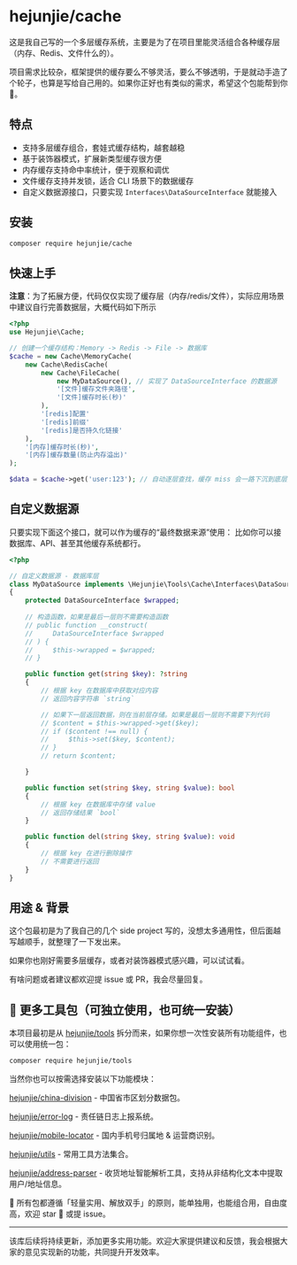 # hejunjie/cache

这是我自己写的一个多层缓存系统，主要是为了在项目里能灵活组合各种缓存层（内存、Redis、文件什么的）。

项目需求比较杂，框架提供的缓存要么不够灵活，要么不够透明，于是就动手造了个轮子，也算是写给自己用的。如果你正好也有类似的需求，希望这个包能帮到你 🙌。

## 特点

- 支持多层缓存组合，套娃式缓存结构，越套越稳
- 基于装饰器模式，扩展新类型缓存很方便
- 内存缓存支持命中率统计，便于观察和调优
- 文件缓存支持并发锁，适合 CLI 场景下的数据缓存
- 自定义数据源接口，只要实现 `Interfaces\DataSourceInterface` 就能接入

## 安装

```bash
composer require hejunjie/cache
```

## 快速上手

**注意**：为了拓展方便，代码仅仅实现了缓存层（内存/redis/文件），实际应用场景中建议自行完善数据层，大概代码如下所示

```php
<?php
use Hejunjie\Cache;

// 创建一个缓存结构：Memory -> Redis -> File -> 数据库
$cache = new Cache\MemoryCache(
    new Cache\RedisCache(
        new Cache\FileCache(
            new MyDataSource(), // 实现了 DataSourceInterface 的数据源
            '[文件]缓存文件夹路径',
            '[文件]缓存时长(秒)'
        ),
        '[redis]配置'
        '[redis]前缀'
        '[redis]是否持久化链接'
    ),
    '[内存]缓存时长(秒)',
    '[内存]缓存数量(防止内存溢出)'
);

$data = $cache->get('user:123'); // 自动逐层查找，缓存 miss 会一路下沉到底层数据源
```

## 自定义数据源
只要实现下面这个接口，就可以作为缓存的“最终数据来源”使用：
比如你可以接数据库、API、甚至其他缓存系统都行。

```php
<?php

// 自定义数据源 - 数据库层
class MyDataSource implements \Hejunjie\Tools\Cache\Interfaces\DataSourceInterface
{
    protected DataSourceInterface $wrapped;
    
    // 构造函数，如果是最后一层则不需要构造函数
    // public function __construct(
    //     DataSourceInterface $wrapped
    // ) {
    //     $this->wrapped = $wrapped;
    // }

    public function get(string $key): ?string
    {
        // 根据 key 在数据库中获取对应内容
        // 返回内容字符串 `string`

        // 如果下一层返回数据，则在当前层存储。如果是最后一层则不需要下列代码
        // $content = $this->wrapped->get($key);
        // if ($content !== null) {
        //     $this->set($key, $content);
        // }
        // return $content;

    }

    public function set(string $key, string $value): bool
    {
        // 根据 key 在数据库中存储 value
        // 返回存储结果 `bool`
    }

    public function del(string $key, string $value): void
    {
        // 根据 key 在进行删除操作
        // 不需要进行返回
    }
}

```

## 用途 & 背景

这个包最初是为了我自己的几个 side project 写的，没想太多通用性，但后面越写越顺手，就整理了一下发出来。

如果你也刚好需要多层缓存，或者对装饰器模式感兴趣，可以试试看。

有啥问题或者建议都欢迎提 issue 或 PR，我会尽量回复。

## 🔧 更多工具包（可独立使用，也可统一安装）

本项目最初是从 [hejunjie/tools](https://github.com/zxc7563598/php-tools) 拆分而来，如果你想一次性安装所有功能组件，也可以使用统一包：

```bash
composer require hejunjie/tools
```

当然你也可以按需选择安装以下功能模块：

[hejunjie/china-division](https://github.com/zxc7563598/php-china-division) - 中国省市区划分数据包。

[hejunjie/error-log](https://github.com/zxc7563598/php-error-log) - 责任链日志上报系统。

[hejunjie/mobile-locator](https://github.com/zxc7563598/php-mobile-locator) - 国内手机号归属地 & 运营商识别。

[hejunjie/utils](https://github.com/zxc7563598/php-utils) - 常用工具方法集合。

[hejunjie/address-parser](https://github.com/zxc7563598/php-address-parser) - 收货地址智能解析工具，支持从非结构化文本中提取用户/地址信息。

👀 所有包都遵循「轻量实用、解放双手」的原则，能单独用，也能组合用，自由度高，欢迎 star 🌟 或提 issue。

---

该库后续将持续更新，添加更多实用功能。欢迎大家提供建议和反馈，我会根据大家的意见实现新的功能，共同提升开发效率。








